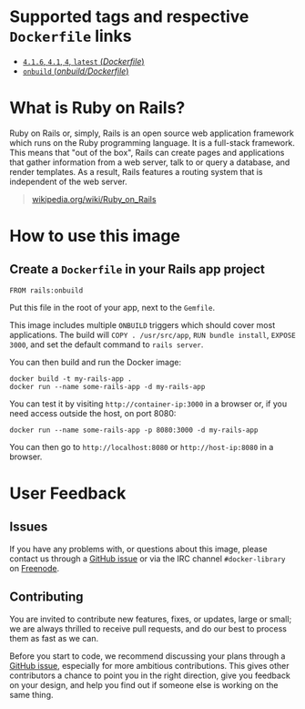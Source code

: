 # Supported tags and respective `Dockerfile` links

- [`4.1.6`, `4.1`, `4`, `latest` (*Dockerfile*)](https://github.com/docker-library/rails/blob/1e82b979cfb2f9b5e057bb8a9970038f46aa3d88/Dockerfile)
- [`onbuild` (*onbuild/Dockerfile*)](https://github.com/docker-library/rails/blob/7bb6ade7f97129cc58967d7d0ae17f4b62ae52eb/onbuild/Dockerfile)

# What is Ruby on Rails?

Ruby on Rails or, simply, Rails is an open source web application framework
which runs on the Ruby programming language. It is a full-stack framework. This
means that "out of the box", Rails can create pages and applications that gather
information from a web server, talk to or query a database, and render
templates. As a result, Rails features a routing system that is independent of
the web server.

> [wikipedia.org/wiki/Ruby_on_Rails](https://en.wikipedia.org/wiki/Ruby_on_Rails)

# How to use this image

## Create a `Dockerfile` in your Rails app project

    FROM rails:onbuild

Put this file in the root of your app, next to the `Gemfile`.

This image includes multiple `ONBUILD` triggers which should cover most
applications. The build will `COPY . /usr/src/app`, `RUN bundle install`,
`EXPOSE 3000`, and set the default command to `rails server`.

You can then build and run the Docker image:

    docker build -t my-rails-app .
    docker run --name some-rails-app -d my-rails-app

You can test it by visiting `http://container-ip:3000` in a browser or, if you
need access outside the host, on port 8080:

    docker run --name some-rails-app -p 8080:3000 -d my-rails-app

You can then go to `http://localhost:8080` or `http://host-ip:8080` in a
browser.

# User Feedback

## Issues

If you have any problems with, or questions about this image, please contact us
 through a [GitHub issue](https://github.com/docker-library/rails/issues) or via the IRC
channel `#docker-library` on [Freenode](https://freenode.net).

## Contributing

You are invited to contribute new features, fixes, or updates, large or small;
we are always thrilled to receive pull requests, and do our best to process them
as fast as we can.

Before you start to code, we recommend discussing your plans 
through a [GitHub issue](https://github.com/docker-library/rails/issues), especially for more ambitious
contributions. This gives other contributors a chance to point you in the right
direction, give you feedback on your design, and help you find out if someone
else is working on the same thing.
